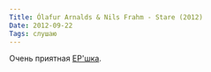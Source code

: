 ```yaml
---
Title: Ólafur Arnalds & Nils Frahm - Stare (2012)
Date: 2012-09-22
Tags: слушаю
---
```


<div class="text">Очень приятная <a href="http://www.discogs.com/%C3%93lafur-Arnalds-and-Nils-Frahm-Stare/release/3553333">EP'шка</a>.</div>